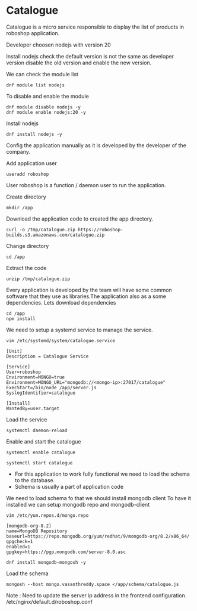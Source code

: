 # **Catalogue**
Catalogue is a micro service responsible to display the list of products  in roboshop application.

Developer choosen nodejs with version 20

Install nodejs check the default version is not the same as developer version disable the old version and enable the new version.

We can check the module list
```
dnf module list nodejs
```

To disable and enable the module
```
dnf module disable nodejs -y
dnf module enable nodejs:20 -y
```
Install nodejs
```
dnf install nodejs -y
```
Config the application manually as it is developed by the developer of the company.

Add application user
```
useradd roboshop
```
User roboshop is a  function / daemon user to run the application. 

Create directory
```
mkdir /app
```
Download the application code to created the app directory.
```
curl -o /tmp/catalogue.zip https://roboshop-builds.s3.amazonaws.com/catalogue.zip
```
Change directory
```
cd /app
```
Extract the code 
```
unzip /tmp/catalogue.zip 
```
Every application is developed by the team will have some common software that they use as libraries.The application also as a some dependencies.
Lets download dependencies
```
cd /app
npm install
```
We need to setup a systemd service to manage the service.
```
vim /etc/systemd/system/catalogue.service
```
```
[Unit]
Description = Catalogue Service

[Service]
User=roboshop
Environment=MONGO=true
Environment=MONGO_URL="mongodb://<mongo-ip>:27017/catalogue"
ExecStart=/bin/node /app/server.js
SyslogIdentifier=catalogue

[Install]
WantedBy=user.target
```

Load the service
```
systemctl daemon-reload
```
Enable and start the catalogue
```
systemctl enable catalogue
```
```
systemctl start catalogue
```

* For this application to work fully functional we need to load the schema to the database.
* Schema is usually a part of application code 

We need to load schema fo that we should install mongodb client
To have it installed we can setup mongodb repo and mongodb-client

```
vim /etc/yum.repos.d/mongo.repo
```
```
[mongodb-org-8.2]
name=MongoDB Repository
baseurl=https://repo.mongodb.org/yum/redhat/9/mongodb-org/8.2/x86_64/
gpgcheck=1
enabled=1
gpgkey=https://pgp.mongodb.com/server-8.0.asc
```
```
dnf install mongodb-mongosh -y 
```

Load the schema
```
mongosh --host mongo.vasanthreddy.space </app/schema/catalogue.js
```
Note : Need to update the server ip address in the frontend configuration. /etc/nginx/default.d/roboshop.conf
